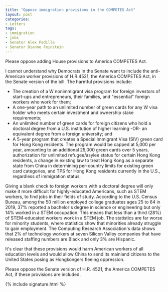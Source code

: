 ```yaml
---
title: "Oppose immigration provisions in the COMPETES Act"
layout: post
categories:
- Letters
tags:
- immigration
- jobs
- Senator Alex Padilla
- Senator Dianne Feinstein
---
```


Please oppose adding House provisions to America COMPETES Act.

I cannot understand why Democrats in the Senate want to include the anti-American worker provisions of H.R.4521, the America COMPETES Act, in the Senate version of the bill. The harmful provisions include:

- The creation of a W nonimmigrant visa program for foreign investors of start-ups and entrepreneurs, their families, and "essential" foreign workers who work for them;
- A one-year path to an unlimited number of green cards for any W visa holder who meets certain investment and ownership stake requirements;
- An unlimited number of green cards for foreign citizens who hold a doctoral degree from a U.S. institution of higher learning -OR- an equivalent degree from a foreign university; and
- A 5-year program that creates a Special Immigrant Visa (SIV) green card for Hong Kong residents. The program would be capped at 5,000 per year, amounting to an additional 25,000 green cards over 5 years, authorization for unlimited refugee/asylee status for certain Hong Kong residents, a change in existing law to treat Hong Kong as a separate state from China in determining per-country limits for existing green card categories, and TPS for Hong Kong residents currently in the U.S., regardless of immigration status.

Giving a blank check to foreign workers with a doctoral degree will only make it more difficult for highly-educated Americans, such as STEM workers, to find jobs in their fields of study. According to the U.S. Census Bureau, among the 50 million employed college graduates ages 25 to 64 in 2019, 37% reported a bachelor's degree in science or engineering but only 14% worked in a STEM occupation. This means that less than a third (28%) of STEM-educated workers work in a STEM job. The statistics are far worse for minority students, where statistics show that minorities already struggle to gain employment. The Computing Research Association's data shows that 2% of technology workers at seven Silicon Valley companies that have released staffing numbers are Black and only 3% are Hispanic.

It's clear that these provisions would harm American workers of all education levels and would allow China to send its mainland citizens to the United States posing as Hongkongers fleeing oppression.

Please oppose the Senate version of H.R. 4521, the America COMPETES Act, if these provisions are included.

{% include signature.html %}
